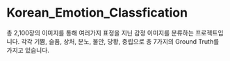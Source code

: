 # Korean_Emotion_Classfication

총 2,100장의 이미지를 통해 여러가지 표정을 지닌 감정 이미지를 분류하는 프로젝트입니다.
각각 기쁨, 슬픔, 상처, 분노, 불안, 당황, 중립으로 총 7가지의 Ground Truth를 가지고 있습니다.
